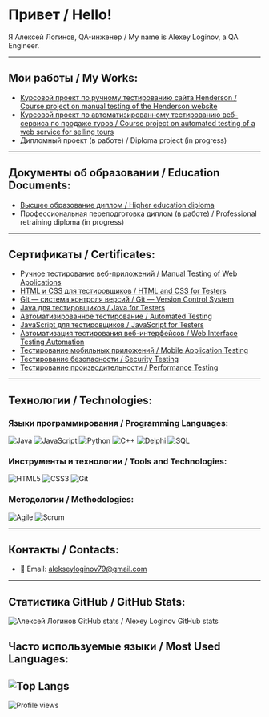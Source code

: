 # Привет / Hello!
Я Алексей Логинов, QA-инженер / My name is Alexey Loginov, a QA Engineer.

---

## Мои работы / My Works:
- [Курсовой проект по ручному тестированию сайта Henderson / Course project on manual testing of the Henderson website](#)
- [Курсовой проект по автоматизированному тестированию веб-сервиса по продаже туров / Course project on automated testing of a web service for selling tours](#)
- Дипломный проект (в работе) / Diploma project (in progress)

---

## Документы об образовании / Education Documents:
- [Высшее образование диплом / Higher education diploma](#)
- Профессиональная переподготовка диплом (в работе) / Professional retraining diploma (in progress)

---

## Сертификаты / Certificates:
- [Ручное тестирование веб-приложений / Manual Testing of Web Applications](https://drive.google.com/file/d/1r-u5EsHu8O104QRZ5z3vuFJD2CinJmP9/view?usp=sharing)
- [HTML и CSS для тестировщиков / HTML and CSS for Testers](https://drive.google.com/file/d/1_6-GTGOYcZwAuk5lgT95pQpalW3sVBHI/view?usp=sharing)
- [Git — система контроля версий / Git — Version Control System](https://drive.google.com/file/d/1SKHIDTk19UsjQknrX65tET089HAqQ9fX/view?usp=sharing)
- [Java для тестировщиков / Java for Testers](https://drive.google.com/file/d/16waLdpSBpiAluSc17UKTlc8jm2zgpSA0/view?usp=sharing)
- [Автоматизированное тестирование / Automated Testing](https://drive.google.com/file/d/1q3WQa0HrD_NtKY8ZoDCPb86_Ht1Hpt9Y/view?usp=sharing)
- [JavaScript для тестировщиков / JavaScript for Testers](https://drive.google.com/file/d/1viRbKvGTVHLNh95KLBdWf9kRZdZsSV9S/view?usp=sharing)
- [Автоматизация тестирования веб-интерфейсов / Web Interface Testing Automation](https://drive.google.com/file/d/1LJ5-XGtOAiNCszwbjxMVELXjhsn1mL7N/view?usp=sharing)
- [Тестирование мобильных приложений / Mobile Application Testing](https://drive.google.com/file/d/1nQHJzrmqM-fvEhtZ3qQUoYBfwx5jiFls/view?usp=sharing)
- [Тестирование безопасности / Security Testing](https://drive.google.com/file/d/1YEIgH0aLRnfYGqtKiJA8q4gFvwWk5wdi/view?usp=sharing)
- [Тестирование производительности / Performance Testing](https://drive.google.com/file/d/1fqb8fPcp6KVWTJvEHmOOS9i-bsqkYW3b/view?usp=sharing)

---

## Технологии / Technologies:

### Языки программирования / Programming Languages:
![Java](https://img.shields.io/badge/Java-%23ED8B00.svg?style=for-the-badge&logo=java&logoColor=white)
![JavaScript](https://img.shields.io/badge/JavaScript-%23323330.svg?style=for-the-badge&logo=javascript&logoColor=%23F7DF1E)
![Python](https://img.shields.io/badge/Python-%233776AB.svg?style=for-the-badge&logo=python&logoColor=white)
![C++](https://img.shields.io/badge/C++-%2300599C.svg?style=for-the-badge&logo=cplusplus&logoColor=white)
![Delphi](https://img.shields.io/badge/Delphi-%23EE1F35.svg?style=for-the-badge&logo=delphi&logoColor=white)
![SQL](https://img.shields.io/badge/SQL-%23007ACC.svg?style=for-the-badge&logo=sql&logoColor=white)

### Инструменты и технологии / Tools and Technologies:
![HTML5](https://img.shields.io/badge/HTML5-%23E34F26.svg?style=for-the-badge&logo=html5&logoColor=white)
![CSS3](https://img.shields.io/badge/CSS3-%231572B6.svg?style=for-the-badge&logo=css3&logoColor=white)
![Git](https://img.shields.io/badge/Git-%23F05033.svg?style=for-the-badge&logo=git&logoColor=white)

### Методологии / Methodologies:
![Agile](https://img.shields.io/badge/Agile-%23007ACC.svg?style=for-the-badge&logo=agile&logoColor=white)
![Scrum](https://img.shields.io/badge/Scrum-%23E34F26.svg?style=for-the-badge&logo=scrum&logoColor=white)

---

## Контакты / Contacts:
- 📧 Email: alekseyloginov79@gmail.com

---

## Статистика GitHub / GitHub Stats:
![Алексей Логинов GitHub stats / Alexey Loginov GitHub stats](https://github-readme-stats.vercel.app/api?username=AlessioLoginov&show_icons=true)
## Часто используемые языки / Most Used Languages:
![Top Langs](https://github-readme-stats.vercel.app/api/top-langs/?username=AlessioLoginov&layout=compact)
---
![Profile views](https://komarev.com/ghpvc/?username=AlessioLoginov&color=blueviolet&style=flat-square)
